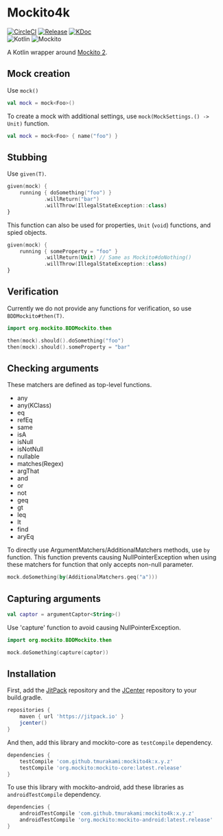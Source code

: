 # Mockito4k

[![CircleCI](https://circleci.com/gh/tmurakami/mockito4k.svg?style=shield)](https://circleci.com/gh/tmurakami/mockito4k)
[![Release](https://jitpack.io/v/tmurakami/mockito4k.svg)](https://jitpack.io/#tmurakami/mockito4k)
[![KDoc](https://img.shields.io/badge/KDoc-0.6.1-brightgreen.svg)](https://jitpack.io/com/github/tmurakami/mockito4k/0.6.1/javadoc/mockito4k/com.github.tmurakami.mockito4k/)  
![Kotlin](https://img.shields.io/badge/Kotlin-1.0.6%2B-blue.svg)
![Mockito](https://img.shields.io/badge/Mockito-2.6%2B-blue.svg)

A Kotlin wrapper around [Mockito 2](http://site.mockito.org/).

## Mock creation

Use `mock()`
```kotlin
val mock = mock<Foo>()
```

To create a mock with additional settings, use `mock(MockSettings.() -> Unit)` function.
```kotlin
val mock = mock<Foo> { name("foo") }
```

## Stubbing

Use `given(T)`.
```kotlin
given(mock) {
    running { doSomething("foo") }
            .willReturn("bar")
            .willThrow(IllegalStateException::class)
}
```

This function can also be used for properties, `Unit` (`void`) functions, and spied objects.
```kotlin
given(mock) {
    running { someProperty = "foo" }
            .willReturn(Unit) // Same as Mockito#doNothing()
            .willThrow(IllegalStateException::class)
}
```

## Verification

Currently we do not provide any functions for verification, so use `BDDMockito#then(T)`.
```kotlin
import org.mockito.BDDMockito.then

then(mock).should().doSomething("foo")
then(mock).should().someProperty = "bar"
```

## Checking arguments

These matchers are defined as top-level functions.
- any
- any(KClass)
- eq
- refEq
- same
- isA
- isNull
- isNotNull
- nullable
- matches(Regex)
- argThat
- and
- or
- not
- geq
- gt
- leq
- lt
- find
- aryEq

To directly use ArgumentMatchers/AdditionalMatchers methods, use `by` function.
This function prevents causing NullPointerException when using these matchers for function that only accepts non-null parameter.
```kotlin
mock.doSomething(by(AdditionalMatchers.geq("a")))
```

## Capturing arguments

```kotlin
val captor = argumentCaptor<String>()
```

Use 'capture' function to avoid causing NullPointerException.
```kotlin
import org.mockito.BDDMockito.then

mock.doSomething(capture(captor))
```

## Installation

First, add the [JitPack](https://jitpack.io/) repository and the [JCenter](https://bintray.com/bintray/jcenter) repository to your build.gradle.
```groovy
repositories {
    maven { url 'https://jitpack.io' }
    jcenter()
}
```

And then, add this library and mockito-core as `testCompile` dependency.
```groovy
dependencies {
    testCompile 'com.github.tmurakami:mockito4k:x.y.z'
    testCompile 'org.mockito:mockito-core:latest.release'
}
```

To use this library with mockito-android, add these libraries as `androidTestCompile` dependency.
```groovy
dependencies {
    androidTestCompile 'com.github.tmurakami:mockito4k:x.y.z'
    androidTestCompile 'org.mockito:mockito-android:latest.release'
}
```
